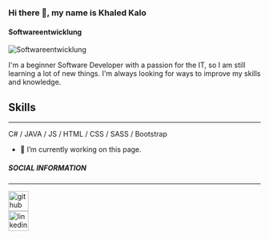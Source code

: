 ### Hi there 👋, my name is Khaled Kalo
#### Softwareentwicklung
![Softwareentwicklung](https://media-exp1.licdn.com/dms/image/C4E16AQEj8Ms-Qghfsw/profile-displaybackgroundimage-shrink_350_1400/0/1658217972831?e=1671062400&v=beta&t=w74caf3UiGWmGxlyOielZXacV3xaBUiLCm26DhChlHw)

I'm a beginner Software Developer with a passion for the IT, so I am still learning a lot of new things. I'm always looking for ways to improve my skills and knowledge.

## Skills
---
C# / JAVA / JS / HTML / CSS / SASS / Bootstrap 

- 🔭 I’m currently working on this page. 


##### SOCIAL INFORMATION
---
[<img src='https://cdn.jsdelivr.net/npm/simple-icons@3.0.1/icons/github.svg' alt='github' height='40'>](https://github.com/https://github.com/Khaledkalo)  
[<img src='https://cdn.jsdelivr.net/npm/simple-icons@3.0.1/icons/linkedin.svg' alt='linkedin' height='40'>](https://www.linkedin.com/in/https://www.linkedin.com/in/khaled-kalo//)  

